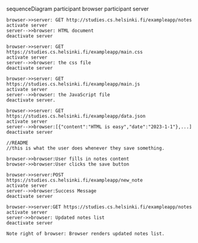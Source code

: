 sequenceDiagram
    participant browser
    participant server

    browser->>server: GET http://studies.cs.helsinki.fi/exampleapp/notes
    activate server 
    server-->>browser: HTML document
    deactivate server

    browser->>server: GET https://studies.cs.helsinki.fi/exampleapp/main.css
    activate server
    server-->>browser: the css file
    deactivate server

    browser->>server: GET https://studies.cs.helsinki.fi/exampleapp/main.js
    activate server
    server-->>browser: the JavaScript file
    deactivate server.

    browser->>server: GET https://studies.cs.helsinki.fi/exampleapp/data.json
    activate server
    server-->>browser:[{"content":"HTML is easy","date":"2023-1-1"},...]
    deactivate server

    //README
    //this is what the user does whenever they save something.

    browser->>browser:User fills in notes content
    browser->>browser:User clicks the save button

    browser->>server:POST https://studies.cs.helsinki.fi/exampleapp/new_note
    activate server
    server-->>browser:Success Message
    deactivate server
    
    browser->>server:GET https://studies.cs.helsinki.fi/exampleapp/notes
    activate server 
    server->>browser: Updated notes list
    deactivate server

    Note right of browser: Browser renders updated notes list.